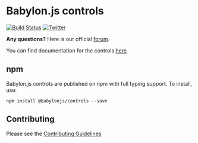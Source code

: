 # Babylon.js controls

[![Build Status](https://dev.azure.com/babylonjs/ContinousIntegration/_apis/build/status/CI?branchName=master)](https://dev.azure.com/babylonjs/ContinousIntegration/_build/latest?definitionId=1&branchName=master)
[![Twitter](https://img.shields.io/twitter/follow/babylonjs.svg?style=social&label=Follow)](https://twitter.com/intent/follow?screen_name=babylonjs)

**Any questions?** Here is our official [forum](https://forum.babylonjs.com/).

You can find documentation for the controls [here](https://doc.babylonjs.com)

## npm

Babylon.js controls are published on npm with full typing support. To install, use:

```text
npm install @babylonjs/controls --save
```

## Contributing
Please see the [Contributing Guidelines](./contributing.md)